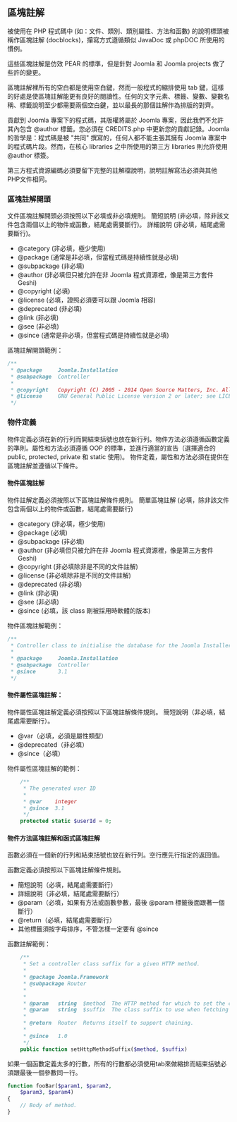 ## 區塊註解

被使用在 PHP 程式碼中 (如：文件、類別、類別屬性、方法和函數) 的說明標頭被稱作區塊註解 (docblocks)，攥寫方式遵循類似 JavaDoc 或 phpDOC 所使用的慣例。

這些區塊註解是仿效 PEAR 的標準，但是針對 Joomla 和 Joomla projects 做了些許的變更。

區塊註解裡所有的空白都是使用空白鍵，然而一般程式的縮排使用 tab 鍵，這樣的好處是使區塊註解能更有良好的閱讀性。任何的文字元素、標籤、變數、變數名稱、標籤說明至少都需要兩個空白鍵，並以最長的那個註解作為排版的對齊。

貢獻到 Joomla 專案下的程式碼，其版權將屬於 Joomla 專案，因此我們不允許其內包含 @author 標籤。您必須在 CREDITS.php 中更新您的貢獻記錄。Joomla 的哲學是：程式碼是被 "共同" 撰寫的，任何人都不能主張其擁有 Joomla 專案中的程式碼片段。然而，在核心 libraries 之中所使用的第三方 libraries 則允許使用 @author 標簽。

第三方程式資源編碼必須要留下完整的註解檔說明，說明註解寫法必須與其他PHP文件相同。

### 區塊註解開頭
文件區塊註解開頭必須按照以下必填或非必填規則。
簡短說明 (非必填，除非該文件包含兩個以上的物件或函數，結尾處需要斷行)。
詳細說明 (非必填，結尾處需要斷行)。

* @category (非必填，極少使用)
* @package (通常是非必填，但當程式碼是持續性就是必填)
* @subpackage (非必填)
* @author (非必填但只被允許在非 Joomla 程式資源裡，像是第三方套件 Geshi)
* @copyright (必填)
* @license (必填，證照必須要可以跟 Joomla 相容)
* @deprecated (非必填)
* @link (非必填)
* @see (非必填)
* @since (通常是非必填，但當程式碼是持續性就是必填)

區塊註解開頭範例：
```php
/**
 * @package     Joomla.Installation
 * @subpackage  Controller
 *
 * @copyright   Copyright (C) 2005 - 2014 Open Source Matters, Inc. All rights reserved.
 * @license     GNU General Public License version 2 or later; see LICENSE.txt
 */
```

### 物件定義
物件定義必須在新的行列而開結束括號也放在新行列。物件方法必須遵循函數定義的準則。屬性和方法必須遵循 OOP 的標準，並進行適當的宣告（選擇適合的 public, protected, private 和 static 使用)。
物件定義，屬性和方法必須在提供在區塊註解並遵循以下條件。

#### 物件區塊註解
物件註解定義必須按照以下區塊註解條件規則。
簡單區塊註解 (必填，除非該文件包含兩個以上的物件或函數，結尾處需要斷行)
* @category (非必填，極少使用)
* @package (必填)
* @subpackage (非必填)
* @author (非必填但只被允許在非 Joomla 程式資源裡，像是第三方套件 Geshi)
* @copyright (非必填除非是不同的文件註解)
* @license (非必填除非是不同的文件註解)
* @deprecated (非必填)
* @link (非必填)
* @see (非必填)
* @since (必填，該 class 剛被採用時軟體的版本)

物件區塊註解範例：
```php
/**
 * Controller class to initialise the database for the Joomla Installer.
 *
 * @package     Joomla.Installation
 * @subpackage  Controller
 * @since       3.1
 */
```

#### 物件屬性區塊註解：
物件屬性區塊註解定義必須按照以下區塊註解條件規則。
簡短說明（非必填，結尾處需要斷行）。

* @var（必填，必須是屬性類型）
* @deprecated（非必填）
* @since（必填）

物件屬性區塊註解的範例：
```php
	/**
	 * The generated user ID
	 *
	 * @var    integer
	 * @since  3.1
	 */
	protected static $userId = 0;
```

#### 物件方法區塊註解和函式區塊註解
函數必須在一個新的行列和結束括號也放在新行列。空行應先行指定的返回值。

函數定義必須按照以下區塊註解條件規則。

* 簡短說明（必填，結尾處需要斷行）
* 詳細說明（非必填，結尾處需要斷行）
* @param（必填，如果有方法或函數參數，最後 @param 標籤後面跟著一個斷行）
* @return（必填，結尾處需要斷行）
* 其他標籤須按字母排序，不管怎樣一定要有 @since

函數註解範例：
```php
	/**
	 * Set a controller class suffix for a given HTTP method.
	 *
	 * @package Joomla.Framework
	 * @subpackage Router 
	 *
	 *
	 * @param   string  $method  The HTTP method for which to set the class suffix.
	 * @param   string  $suffix  The class suffix to use when fetching the controller name for a given request.
	 *
	 * @return  Router  Returns itself to support chaining.
	 *
	 * @since   1.0
	 */
	public function setHttpMethodSuffix($method, $suffix)
```

如果一個函數定義太多的行數，所有的行數都必須使用tab來做縮排而結束括號必須跟最後一個參數同一行。

```php
function fooBar($param1, $param2, 
    $param3, $param4) 
{ 
    // Body of method. 
}
```

